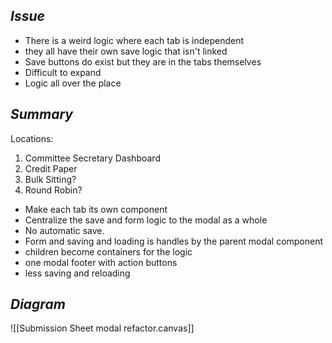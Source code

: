 
## *Issue*

- There is a weird logic where each tab is independent
- they all have their own save logic that isn't linked
- Save buttons do exist but they are in the tabs themselves
- Difficult to expand
- Logic all over the place


## *Summary*

Locations: 
1. Committee Secretary Dashboard
2. Credit Paper
3. Bulk Sitting?
4. Round Robin?

- Make each tab its own component
- Centralize the save and form logic to the modal as a whole
- No automatic save. 
- Form and saving and loading is handles by the parent modal component
- children become containers for the logic
- one modal footer with action buttons
- less saving and reloading


## *Diagram*

![[Submission Sheet modal refactor.canvas]]
